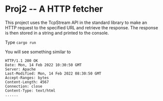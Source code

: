 # Proj2 -- A HTTP fetcher
This project uses the TcpStream API in the standard library to make an HTTP request to the specified URL and retrieve the response. The response is then stored in a string and printed to the console.

Type `cargo run`

You will see something similar to

```
HTTP/1.1 200 OK
Date: Mon, 14 Feb 2022 10:30:50 GMT
Server: Apache
Last-Modified: Mon, 14 Feb 2022 08:30:50 GMT
Accept-Ranges: bytes
Content-Length: 4567
Connection: close
Content-Type: text/html
......
```
